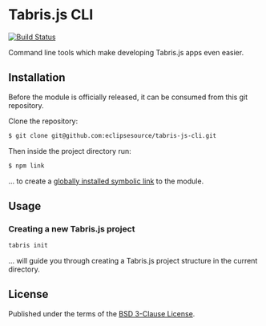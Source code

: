 # Tabris.js CLI

[![Build Status](https://travis-ci.org/eclipsesource/tabris-js-cli.svg?branch=master)](https://travis-ci.org/eclipsesource/tabris-js-cli)

Command line tools which make developing Tabris.js apps even easier.

## Installation

Before the module is officially released, it can be consumed from this git repository.

Clone the repository:

```sh
$ git clone git@github.com:eclipsesource/tabris-js-cli.git
```

Then inside the project directory run:
```sh
$ npm link
```
... to create a [globally installed symbolic link](https://docs.npmjs.com/cli/link) to the module.

## Usage

### Creating a new Tabris.js project

```sh
tabris init
```
... will guide you through creating a Tabris.js project structure in the current directory.

## License

Published under the terms of the [BSD 3-Clause License](LICENSE).